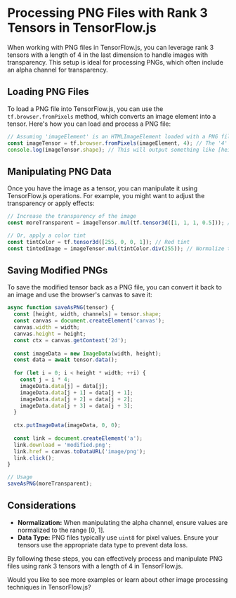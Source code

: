 # Processing PNG Files with Rank 3 Tensors in TensorFlow.js

When working with PNG files in TensorFlow.js, you can leverage rank 3 tensors with a length of 4 in the last dimension to handle images with transparency. This setup is ideal for processing PNGs, which often include an alpha channel for transparency.

## Loading PNG Files

To load a PNG file into TensorFlow.js, you can use the `tf.browser.fromPixels` method, which converts an image element into a tensor. Here's how you can load and process a PNG file:

```javascript
// Assuming 'imageElement' is an HTMLImageElement loaded with a PNG file
const imageTensor = tf.browser.fromPixels(imageElement, 4); // The '4' specifies to include the alpha channel
console.log(imageTensor.shape); // This will output something like [height, width, 4]
```

## Manipulating PNG Data

Once you have the image as a tensor, you can manipulate it using TensorFlow.js operations. For example, you might want to adjust the transparency or apply effects:

```javascript
// Increase the transparency of the image
const moreTransparent = imageTensor.mul(tf.tensor3d([1, 1, 1, 0.5])); // Multiply alpha channel by 0.5

// Or, apply a color tint
const tintColor = tf.tensor3d([255, 0, 0, 1]); // Red tint
const tintedImage = imageTensor.mul(tintColor.div(255)); // Normalize tint color and multiply
```

## Saving Modified PNGs

To save the modified tensor back as a PNG file, you can convert it back to an image and use the browser's canvas to save it:

```javascript
async function saveAsPNG(tensor) {
  const [height, width, channels] = tensor.shape;
  const canvas = document.createElement('canvas');
  canvas.width = width;
  canvas.height = height;
  const ctx = canvas.getContext('2d');
  
  const imageData = new ImageData(width, height);
  const data = await tensor.data();
  
  for (let i = 0; i < height * width; ++i) {
    const j = i * 4;
    imageData.data[j] = data[j];
    imageData.data[j + 1] = data[j + 1];
    imageData.data[j + 2] = data[j + 2];
    imageData.data[j + 3] = data[j + 3];
  }
  
  ctx.putImageData(imageData, 0, 0);
  
  const link = document.createElement('a');
  link.download = 'modified.png';
  link.href = canvas.toDataURL('image/png');
  link.click();
}

// Usage
saveAsPNG(moreTransparent);
```

## Considerations

- **Normalization:** When manipulating the alpha channel, ensure values are normalized to the range [0, 1].
- **Data Type:** PNG files typically use `uint8` for pixel values. Ensure your tensors use the appropriate data type to prevent data loss.

By following these steps, you can effectively process and manipulate PNG files using rank 3 tensors with a length of 4 in TensorFlow.js.

Would you like to see more examples or learn about other image processing techniques in TensorFlow.js?

